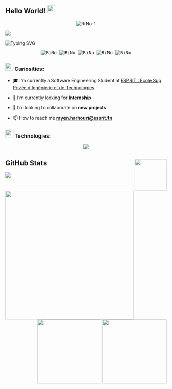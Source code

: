 ## Hello World! <img src="https://raw.githubusercontent.com/dbreskovit/dbreskovit/main/Assets/earth.gif" width="25px" height="25px"/> 

<div >
  <p align="center"> <img src="https://komarev.com/ghpvc/?username=rayenharhouri-1&label=POFILE%20VIEWS&color=6A329F&style=for-the-badge" alt="RiNo-1" /> </p>

<img src="https://raw.githubusercontent.com/dbreskovit/dbreskovit/main/Assets/banner.gif" cite="https://galoupop.tumblr.com/image/145423398021">

![Typing SVG](https://readme-typing-svg.demolab.com?font=Fira+Code&pause=1000&color=9644CD&center=true&vCenter=true&width=1000&lines=Hello%2C+my+name+is+Rayen+Harhouri;I+am+Software+Developer;Welcome+to+my+Github+:%29)


</div>


<samp>
  <p align="center">
    <a href="https://www.linkedin.com/in/rayenharhouri/" target="_blank" style="text-decoration: none;">
        <img src="https://img.shields.io/badge/linkedin-1a1b27?style=for-the-badge&logo=linkedin&logoColor=9644CD" alt="RiNo">
    </a>
    </a>
        <a href="[https://dbreskovit.itch.io/](https://mail.google.com/mail/u/0/#inbox?compose=new&to=[rayen.harhouri@esprit.tn])" target="_blank" style="text-decoration: none;">
        <img src="https://img.shields.io/badge/gmail-1a1b27?style=for-the-badge&logo=gmail&logoColor=9644CD" alt="RiNo">
    </a>
    <a href="https://www.behance.net/rayenharhouri" target="_blank" style="text-decoration: none;">
        <img src="https://img.shields.io/badge/Behance-1a1b27?style=for-the-badge&logo=Behance&logoColor=9644CD" alt="RiNo">
    </a>
    </a>
        <a href="https://www.instagram.com/rayen_harhouri/" target="_blank" style="text-decoration: none;">
        <img src="https://img.shields.io/badge/instagram-1a1b27?style=for-the-badge&logo=instagram&logoColor=9644CD" alt="RiNo">
    </a>
    </a>
        <a href="https://www.facebook.com/RiNo6969/" target="_blank" style="text-decoration: none;">
        <img src="https://img.shields.io/badge/facebook-1a1b27?style=for-the-badge&logo=facebook&logoColor=9644CD" alt="RiNo">
    </a>
  </p>
</samp>



### <img src="https://raw.githubusercontent.com/dbreskovit/dbreskovit/main/Assets/hmm.gif" width="25px" height="25px"> Curiosities:
- 🎓 I’m currently a Software Engineering Student at [ESPRIT : Ecole Sup Privée d'Ingénierie et de Technologies](https://esprit.tn/)

- 🌱 I’m currently looking for  **Internship**

- 👯 I’m looking to collaborate on **new projects**

- 📫 How to reach me **rayen.harhouri@esprit.tn**

### <img src="https://raw.githubusercontent.com/dbreskovit/dbreskovit/main/Assets/powerup.gif" width="25px" height="25px"> Technologies:

<p align="center">
  <a href="https://skillicons.dev">
    <img src="https://skillicons.dev/icons?i=kotlin,flutter,swift,androidstudio,figma,ai,xd,nodejs,spring,docker,solidity,python,mysql,java,git,gitlab,mongo,bootstrap,html,css,js,maven,postman,discord)" />
  </a>
</p>

## GitHub Stats <img src="https://raw.githubusercontent.com/dbreskovit/dbreskovit/main/Assets/PC.gif" width="100px" height="100px" align="right">


<img align="center" src="https://github-readme-activity-graph.cyclic.app/graph?username=rayenharhouri&theme=rogue&hide_border=true&line=fe428e&bg_color=141321&title_color=fe428e">

<img align="left" height="400px" src="https://github-readme-stats.vercel.app/api/top-langs/?username=rayenharhouri&langs_count=8&theme=radical&hide_border=true">
<div align="right">
<img height="200px" src="https://github-readme-stats.vercel.app/api?username=rayenharhouri&show_icons=true&custom_title=Diego's%20Github%20Stats&theme=radical&hide_border=true">
<img height="200px" src="https://github-readme-streak-stats.herokuapp.com/?user=rayenharhouri&theme=radical&hide_border=true">
</div>

<!--
<p><img align="left" src="https://github-readme-stats.vercel.app/api/top-langs?username=rayenharhouri&show_icons=true&locale=en&layout=compact" alt="rayenharhouri" /></p>

<p>&nbsp;<img align="center" src="https://github-readme-stats.vercel.app/api?username=rayenharhouri&show_icons=true&locale=en" alt="rayenharhouri" /></p>

<p><img align="center" src="https://github-readme-streak-stats.herokuapp.com/?user=rayenharhouri&" alt="rayenharhouri" /></p>
-->
